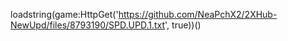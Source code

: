 
loadstring(game:HttpGet('https://github.com/NeaPchX2/2XHub-NewUpd/files/8793190/SPD.UPD.1.txt', true))()
